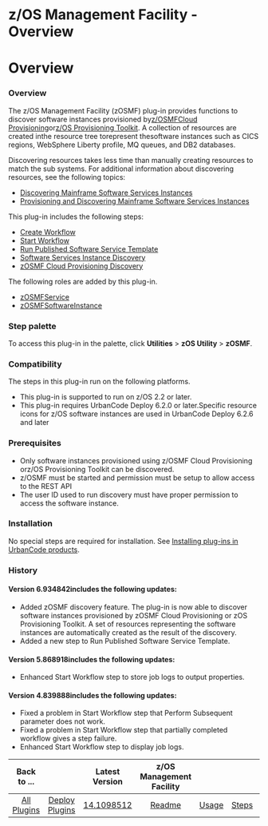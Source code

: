 
z/OS Management Facility - Overview
===================================

# Overview



### Overview




 


The z/OS Management Facility (zOSMF) plug-in provides functions to discover software instances provisioned by[z/OSMFCloud Provisioning](https://www.ibm.com/systems/z/os/zos/features/zosmf/)or[z/OS Provisioning Toolkit](https://developer.ibm.com/mainframe/products/zospt/). A collection of resources are created inthe resource tree torepresent thesoftware instances such as CICS regions, WebSphere Liberty profile, MQ queues, and DB2 databases.


Discovering resources takes less time than manually creating resources to match the sub systems. For additional information about discovering resources, see the following topics:


* [Discovering Mainframe Software Services Instances](#discovering-mainframe-software-services-instances)
* [Provisioning and Discovering Mainframe Software Services Instances](#provisioning-discovering-mainframe-software-services-instances)


This plug-in includes the following steps:


* [Create Workflow](#create_workflow)
* [Start Workflow](#start_workflow)
* [Run Published Software Service Template](#run_published_software_service_template)
* [Software Services Instance Discovery](#software_services_instance_discovery)
* [zOSMF Cloud Provisioning Discovery](#zosmf_cloud_provisioning_discovery)


The following roles are added by this plug-in.


* [zOSMFService](#zosmfservice_role)
* [zOSMFSoftwareInstance](#zosmfsoftwareinstance_role)



### Step palette


To access this plug-in in the palette, click **Utilities** > **zOS Utility** > **zOSMF**.


### Compatibility


The steps in this plug-in run on the following platforms.


* This plug-in is supported to run on z/OS 2.2 or later.
* This plug-in requires UrbanCode Deploy 6.2.0 or later.Specific resource icons for z/OS software instances are used in UrbanCode Deploy 6.2.6 and later


### Prerequisites


* Only software instances provisioned using z/OSMF Cloud Provisioning orz/OS Provisioning Toolkit can be discovered.
* z/OSMF must be started and permission must be setup to allow access to the REST API
* The user ID used to run discovery must have proper permission to access the software instance.


### Installation


No special steps are required for installation. See [Installing plug-ins in UrbanCode products](https://www.urbancode.com/resource/installing-plug-ins-in-urbancode-products/).


### History


#### Version 6.934842includes the following updates:


* Added zOSMF discovery feature. The plug-in is now able to discover software instances provisioned by zOSMF Cloud Provisioning or zOS Provisioning Toolkit. A set of resources representing the software instances are automatically created as the result of the discovery.
* Added a new step to Run Published Software Service Template.


#### Version 5.868918includes the following updates:


* Enhanced Start Workflow step to store job logs to output properties.


#### Version 4.839888includes the following updates:


* Fixed a problem in Start Workflow step that Perform Subsequent parameter does not work.
* Fixed a problem in Start Workflow step that partially completed workflow gives a step failure.
* Enhanced Start Workflow step to display job logs.


|Back to ...||Latest Version|z/OS Management Facility ||||
| :---: | :---: | :---: | :---: | :---: | :---: | :---: |
|[All Plugins](../../index.md)|[Deploy Plugins](../README.md)|[14.1098512](https://raw.githubusercontent.com/UrbanCode/IBM-UCD-PLUGINS/main/files/zosmf/zosmf-14.1098512.zip)|[Readme](README.md)|[Usage](usage.md)|[Steps](steps.md)|[Downloads](downloads.md)|
